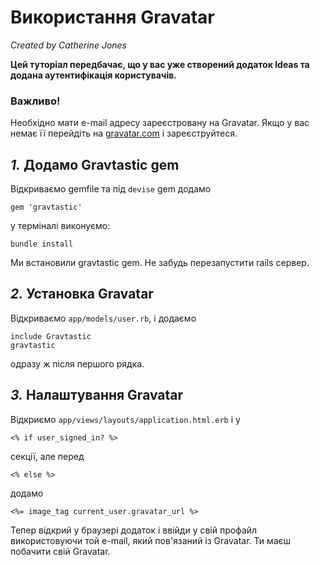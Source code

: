 
# Використання Gravatar

*Created by Catherine Jones*

**Цей туторіал передбачає, що у вас уже створений додаток Ideas та додана аутентифікація користувачів.**

### Важливо!

Необхідно мати e-mail адресу зареєстровану на Gravatar. Якщо у вас немає її перейдіть на [gravatar.com](http://en.gravatar.com/) і зареєструйтеся.

## *1.* Додамо Gravtastic gem

Відкриваємо gemfile та під `devise` gem додамо
~~~
gem 'gravtastic'
~~~
у терміналі виконуємо:
~~~
bundle install
~~~
Ми встановили gravtastic gem. Не забудь перезапустити rails сервер.

## *2.* Установка Gravatar 

Відкриваємо `app/models/user.rb`, і додаємо
~~~
include Gravtastic
gravtastic
~~~
одразу ж після першого рядка.

## *3.* Налаштування Gravatar

Відкриємо `app/views/layouts/application.html.erb` і у
~~~
<% if user_signed_in? %>
~~~
секції, але перед  
~~~
<% else %>
~~~
додамо
~~~
<%= image_tag current_user.gravatar_url %>
~~~
Тепер відкрий у браузері додаток і ввійди у свій профайл використовуючи той e-mail, який пов'язаний із Gravatar. Ти маєш побачити свій Gravatar.
